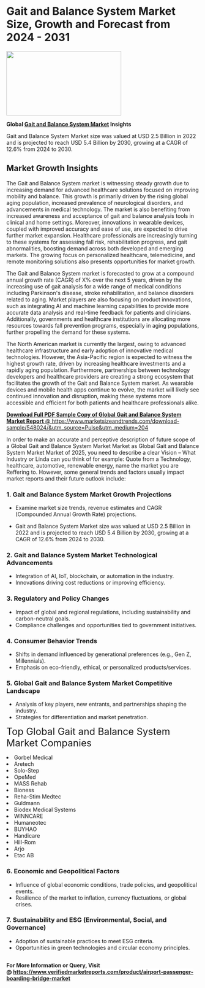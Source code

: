 <H1>Gait and Balance System Market Size, Growth and Forecast from 2024 - 2031</H1><img class="aligncenter size-medium wp-image-584254" src="https://thirdeyenews.in/wp-content/uploads/2024/09/Global-Market-Research-300x168.jpeg" alt="" width="300" height="168" /><p><strong>Global&nbsp;<a href="https://www.marketsizeandtrends.com/download-sample/548024/&amp;utm_source=Pulse&amp;utm_medium=204">Gait and Balance System Market</a> Insights</strong></p><p>Gait and Balance System Market size was valued at USD 2.5 Billion in 2022 and is projected to reach USD 5.4 Billion by 2030, growing at a CAGR of 12.6% from 2024 to 2030.</p><p><h2>Market Growth Insights</h2> <p>The Gait and Balance System market is witnessing steady growth due to increasing demand for advanced healthcare solutions focused on improving mobility and balance. This growth is primarily driven by the rising global aging population, increased prevalence of neurological disorders, and advancements in medical technology. The market is also benefiting from increased awareness and acceptance of gait and balance analysis tools in clinical and home settings. Moreover, innovations in wearable devices, coupled with improved accuracy and ease of use, are expected to drive further market expansion. Healthcare professionals are increasingly turning to these systems for assessing fall risk, rehabilitation progress, and gait abnormalities, boosting demand across both developed and emerging markets. The growing focus on personalized healthcare, telemedicine, and remote monitoring solutions also presents opportunities for market growth. <a href="sample-link.com"></a></p> <p>The Gait and Balance System market is forecasted to grow at a compound annual growth rate (CAGR) of X% over the next 5 years, driven by the increasing use of gait analysis for a wide range of medical conditions including Parkinson's disease, stroke rehabilitation, and balance disorders related to aging. Market players are also focusing on product innovations, such as integrating AI and machine learning capabilities to provide more accurate data analysis and real-time feedback for patients and clinicians. Additionally, governments and healthcare institutions are allocating more resources towards fall prevention programs, especially in aging populations, further propelling the demand for these systems.</p> <p>The North American market is currently the largest, owing to advanced healthcare infrastructure and early adoption of innovative medical technologies. However, the Asia-Pacific region is expected to witness the highest growth rate, driven by increasing healthcare investments and a rapidly aging population. Furthermore, partnerships between technology developers and healthcare providers are creating a strong ecosystem that facilitates the growth of the Gait and Balance System market. As wearable devices and mobile health apps continue to evolve, the market will likely see continued innovation and disruption, making these systems more accessible and efficient for both patients and healthcare professionals alike.</p> <p><a href="more-insights-link.com"></p><p><span class=""><strong>Download Full PDF Sample Copy of Global Gait and Balance System Market Report</strong> @ <a href="https://www.marketsizeandtrends.com/download-sample/548024/&amp;utm_source=Pulse&amp;utm_medium=204" target="_blank">https://www.marketsizeandtrends.com/download-sample/548024/&amp;utm_source=Pulse&amp;utm_medium=204</a></span></p><p>In order to make an accurate and perceptive description of future scope of a Global&nbsp;Gait and Balance System Market Market as Global&nbsp;Gait and Balance System Market Market of 2025, you need to describe a clear Vision &ndash; What Industry or Linda can you think of for example: Quote from a Technology, healthcare, automotive, renewable energy, name the market you are Reffering to. However, some general trends and factors usually impact market reports and their future outlook include:</p><h3>1.&nbsp;<strong>Gait and Balance System Market Growth Projections</strong></h3><ul><li>Examine market size trends, revenue estimates and CAGR (Compounded Annual Growth Rate) projections.</li><li><p>Gait and Balance System Market size was valued at USD 2.5 Billion in 2022 and is projected to reach USD 5.4 Billion by 2030, growing at a CAGR of 12.6% from 2024 to 2030.</p></li></ul><h3>2.&nbsp;<strong>Gait and Balance System Market Technological Advancements</strong></h3><ul><li>Integration of AI, IoT, blockchain, or automation in the industry.</li><li>Innovations driving cost reductions or improving efficiency.</li></ul><h3>3.&nbsp;<strong>Regulatory and Policy Changes</strong></h3><ul><li>Impact of global and regional regulations, including sustainability and carbon-neutral goals.</li><li>Compliance challenges and opportunities tied to government initiatives.</li></ul><h3>4.&nbsp;<strong>Consumer Behavior Trends</strong></h3><ul><li>Shifts in demand influenced by generational preferences (e.g., Gen Z, Millennials).</li><li>Emphasis on eco-friendly, ethical, or personalized products/services.</li></ul><h3>5.&nbsp;<strong>Global Gait and Balance System Market Competitive Landscape</strong></h3><ul><li>Analysis of key players, new entrants, and partnerships shaping the industry.</li><li>Strategies for differentiation and market penetration.</li></ul><p data-pm-slice="1 1 []"><span style="color: inherit; font-family: inherit; font-size: 25px;">Top Global Gait and Balance System Market Companies</span></p><div class="" data-test-id=""><p><li>Gorbel Medical</li><li> Aretech</li><li> Solo-Step</li><li> OpeMed</li><li> MASS Rehab</li><li> Bioness</li><li> Reha-Stim Medtec</li><li> Guldmann</li><li> Biodex Medical Systems</li><li> WINNCARE</li><li> Humaneotec</li><li> BUYHAO</li><li> Handicare</li><li> Hill-Rom</li><li> Arjo</li><li> Etac AB</li></p></div><h3>6.&nbsp;<strong>Economic and Geopolitical Factors</strong></h3><ul><li>Influence of global economic conditions, trade policies, and geopolitical events.</li><li>Resilience of the market to inflation, currency fluctuations, or global crises.</li></ul><h3>7.&nbsp;<strong>Sustainability and ESG (Environmental, Social, and Governance)</strong></h3><ul><li>Adoption of sustainable practices to meet ESG criteria.</li><li>Opportunities in green technologies and circular economy principles.</li></ul><h2><strong style="font-size: 14px;">For More Information or Query, Visit @&nbsp;</strong><a style="background-color: #ffffff; font-size: 14px;" href="https://www.marketsizeandtrends.com/report/gait-and-balance-system-market/" target="_blank">https://www.verifiedmarketreports.com/product/airport-passenger-boarding-bridge-market</a></h2>
